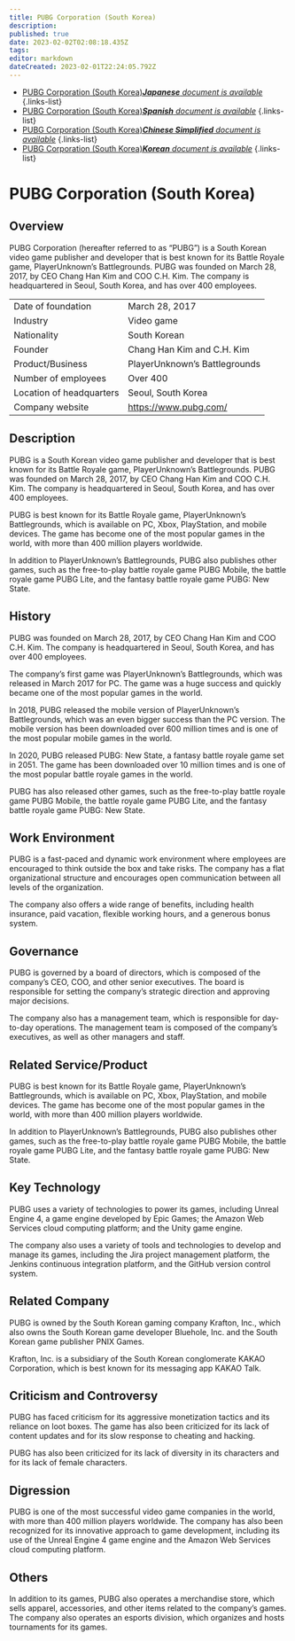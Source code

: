```yaml
---
title: PUBG Corporation (South Korea)
description: 
published: true
date: 2023-02-02T02:08:18.435Z
tags: 
editor: markdown
dateCreated: 2023-02-01T22:24:05.792Z
---
```


- [PUBG Corporation (South Korea)***Japanese** document is available*](/ja/Knowledge-base/Dictionary/Company/pubg-corporation-south-korea)
{.links-list}
- [PUBG Corporation (South Korea)***Spanish** document is available*](/es/Knowledge-base/Dictionary/Company/pubg-corporation-south-korea)
{.links-list}
- [PUBG Corporation (South Korea)***Chinese Simplified** document is available*](/zh/Knowledge-base/Dictionary/Company/pubg-corporation-south-korea)
{.links-list}
- [PUBG Corporation (South Korea)***Korean** document is available*](/ko/Knowledge-base/Dictionary/Company/pubg-corporation-south-korea)
{.links-list}

# PUBG Corporation (South Korea)

## Overview
PUBG Corporation (hereafter referred to as “PUBG”) is a South Korean video game publisher and developer that is best known for its Battle Royale game, PlayerUnknown’s Battlegrounds. PUBG was founded on March 28, 2017, by CEO Chang Han Kim and COO C.H. Kim. The company is headquartered in Seoul, South Korea, and has over 400 employees.

| | |
|-|-|
| Date of foundation | March 28, 2017 |
| Industry | Video game |
| Nationality | South Korean |
| Founder | Chang Han Kim and C.H. Kim |
| Product/Business | PlayerUnknown’s Battlegrounds |
| Number of employees | Over 400 |
| Location of headquarters | Seoul, South Korea |
| Company website | https://www.pubg.com/ |

## Description
PUBG is a South Korean video game publisher and developer that is best known for its Battle Royale game, PlayerUnknown’s Battlegrounds. PUBG was founded on March 28, 2017, by CEO Chang Han Kim and COO C.H. Kim. The company is headquartered in Seoul, South Korea, and has over 400 employees.

PUBG is best known for its Battle Royale game, PlayerUnknown’s Battlegrounds, which is available on PC, Xbox, PlayStation, and mobile devices. The game has become one of the most popular games in the world, with more than 400 million players worldwide.

In addition to PlayerUnknown’s Battlegrounds, PUBG also publishes other games, such as the free-to-play battle royale game PUBG Mobile, the battle royale game PUBG Lite, and the fantasy battle royale game PUBG: New State.

## History
PUBG was founded on March 28, 2017, by CEO Chang Han Kim and COO C.H. Kim. The company is headquartered in Seoul, South Korea, and has over 400 employees. 

The company’s first game was PlayerUnknown’s Battlegrounds, which was released in March 2017 for PC. The game was a huge success and quickly became one of the most popular games in the world. 

In 2018, PUBG released the mobile version of PlayerUnknown’s Battlegrounds, which was an even bigger success than the PC version. The mobile version has been downloaded over 600 million times and is one of the most popular mobile games in the world.

In 2020, PUBG released PUBG: New State, a fantasy battle royale game set in 2051. The game has been downloaded over 10 million times and is one of the most popular battle royale games in the world.

PUBG has also released other games, such as the free-to-play battle royale game PUBG Mobile, the battle royale game PUBG Lite, and the fantasy battle royale game PUBG: New State.

## Work Environment
PUBG is a fast-paced and dynamic work environment where employees are encouraged to think outside the box and take risks. The company has a flat organizational structure and encourages open communication between all levels of the organization.

The company also offers a wide range of benefits, including health insurance, paid vacation, flexible working hours, and a generous bonus system.

## Governance
PUBG is governed by a board of directors, which is composed of the company’s CEO, COO, and other senior executives. The board is responsible for setting the company’s strategic direction and approving major decisions.

The company also has a management team, which is responsible for day-to-day operations. The management team is composed of the company’s executives, as well as other managers and staff.

## Related Service/Product
PUBG is best known for its Battle Royale game, PlayerUnknown’s Battlegrounds, which is available on PC, Xbox, PlayStation, and mobile devices. The game has become one of the most popular games in the world, with more than 400 million players worldwide.

In addition to PlayerUnknown’s Battlegrounds, PUBG also publishes other games, such as the free-to-play battle royale game PUBG Mobile, the battle royale game PUBG Lite, and the fantasy battle royale game PUBG: New State.

## Key Technology
PUBG uses a variety of technologies to power its games, including Unreal Engine 4, a game engine developed by Epic Games; the Amazon Web Services cloud computing platform; and the Unity game engine. 

The company also uses a variety of tools and technologies to develop and manage its games, including the Jira project management platform, the Jenkins continuous integration platform, and the GitHub version control system.

## Related Company
PUBG is owned by the South Korean gaming company Krafton, Inc., which also owns the South Korean game developer Bluehole, Inc. and the South Korean game publisher PNIX Games. 

Krafton, Inc. is a subsidiary of the South Korean conglomerate KAKAO Corporation, which is best known for its messaging app KAKAO Talk.

## Criticism and Controversy
PUBG has faced criticism for its aggressive monetization tactics and its reliance on loot boxes. The game has also been criticized for its lack of content updates and for its slow response to cheating and hacking.

PUBG has also been criticized for its lack of diversity in its characters and for its lack of female characters.

## Digression
PUBG is one of the most successful video game companies in the world, with more than 400 million players worldwide. The company has also been recognized for its innovative approach to game development, including its use of the Unreal Engine 4 game engine and the Amazon Web Services cloud computing platform.

## Others
In addition to its games, PUBG also operates a merchandise store, which sells apparel, accessories, and other items related to the company’s games. The company also operates an esports division, which organizes and hosts tournaments for its games.